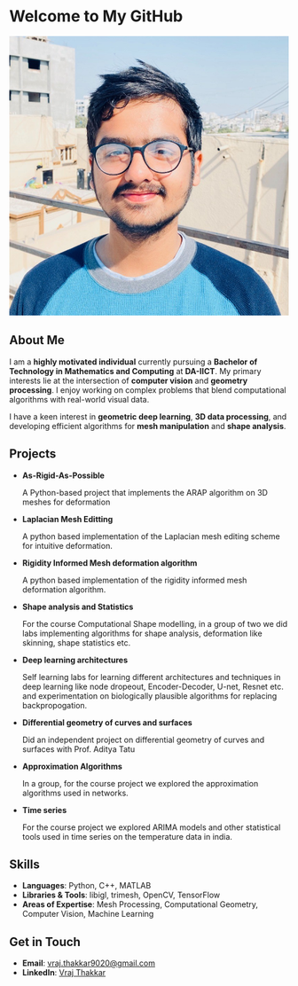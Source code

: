 
# Welcome to My GitHub

![Profile Image](https://github.com/vrajthakkar90/vrajthakkar90.github.io/blob/main/My%20photo.jpeg)
## About Me

I am a **highly motivated individual** currently pursuing a **Bachelor of Technology in Mathematics and Computing** at **DA-IICT**. My primary interests lie at the intersection of **computer vision** and **geometry processing**. I enjoy working on complex problems that blend computational algorithms with real-world visual data.

I have a keen interest in **geometric deep learning**, **3D data processing**, and developing efficient algorithms for **mesh manipulation** and **shape analysis**.

## Projects

- **As-Rigid-As-Possible**

  A Python-based project that implements the ARAP algorithm on 3D meshes for deformation
  
- **Laplacian Mesh Editting**

  A python based implementation of the Laplacian mesh editing scheme for intuitive deformation.

- **Rigidity Informed Mesh deformation algorithm**
  
  A python based implementation of the rigidity informed mesh deformation algorithm.

- **Shape analysis and Statistics**
  
  For the course Computational Shape modelling, in a group of two we did labs implementing algorithms for shape analysis, deformation like skinning, shape statistics etc.

- **Deep learning architectures**

  Self learning labs for learning different architectures and techniques in deep learning like node dropeout, Encoder-Decoder, U-net, Resnet etc. and experimentation on biologically plausible algorithms for replacing backpropogation.

- **Differential geometry of curves and surfaces**

  Did an independent project on differential geometry of curves and surfaces with Prof. Aditya Tatu

- **Approximation Algorithms**

  In a group, for the course project we explored the approximation algorithms used in networks.

- **Time series**

  For the course project we explored ARIMA models and other statistical tools used in time series on the temperature data in india.

## Skills

- **Languages**: Python, C++, MATLAB
- **Libraries & Tools**: libigl, trimesh, OpenCV, TensorFlow
- **Areas of Expertise**: Mesh Processing, Computational Geometry, Computer Vision, Machine Learning

## Get in Touch

- **Email**: vraj.thakkar9020@gmail.com
- **LinkedIn**: [Vraj Thakkar](https://www.linkedin.com/in/vraj-thakkar-784026286/)
